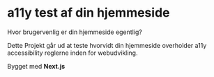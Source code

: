 # a11y test af din hjemmeside

Hvor brugervenlig er din hjemmeside egentlig?

Dette Projekt går ud at teste hvorvidt din hjemmeside overholder a11y accessibility reglerne inden for webudvikling.

Bygget med **Next.js**

